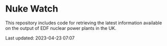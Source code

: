 # Nuke Watch

This repository includes code for retrieving the latest information available on the output of EDF nuclear power plants in the UK.

Last updated: 2023-04-23 07:07